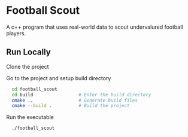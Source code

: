 # Football Scout

A c++ program that uses real-world data to scout undervalured football players.


## Run Locally

Clone the project


Go to the project and setup build directory

```bash
  cd football_scout
  cd build                 # Enter the build directory
  cmake ..                 # Generate build files
  cmake --build .          # Build the project

```
Run the executable

```bash
  ./football_scout
```

